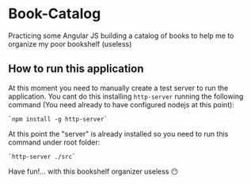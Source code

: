 # Book-Catalog
Practicing some Angular JS building a catalog of books to help me to organize my poor bookshelf (useless)


## How to run this application
At this moment you need to manually create a test server to run the application. You cant do this installing `http-server` running the following command (You need already to have configured nodejs  at this point):

    `npm install -g http-server`

At this point the "server" is already installed so you need to run this command under root folder:

    `http-server ./src`

Have fun!... with this bookshelf organizer useless :no_mouth:
    





